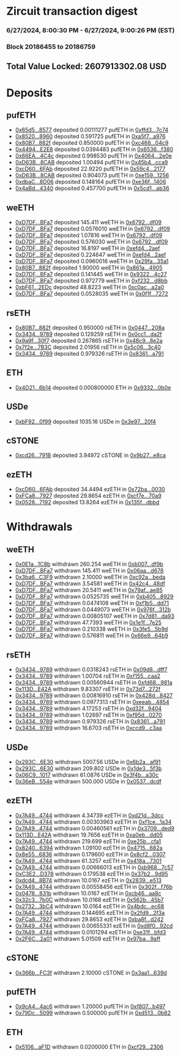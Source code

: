 # Zircuit transaction digest
### 6/27/2024, 8:00:30 PM - 6/27/2024, 9:00:26 PM (EST)
### Block 20186455 to 20186759

## Total Value Locked: 2607913302.08 USD

# Deposits
## pufETH
- [0x65d5...8577](https://etherscan.io/address/0x65d5E92749028DbFf87aC5f50C7372Fb340C8577) deposited 0.00111277 pufETH in [0xffd3...7c74](https://etherscan.io/tx/0x65d5E92749028DbFf87aC5f50C7372Fb340C8577)
- [0x8520...8960](https://etherscan.io/address/0x85204a5E932b69455822033F33E378DFF4Bb8960) deposited 0.591725 pufETH in [0xa5f7...a976](https://etherscan.io/tx/0x85204a5E932b69455822033F33E378DFF4Bb8960)
- [0x80B7...882f](https://etherscan.io/address/0x80B7EDA1Baa2290478205786615F65052c80882f) deposited 0.850000 pufETH in [0xc468...04c9](https://etherscan.io/tx/0x80B7EDA1Baa2290478205786615F65052c80882f)
- [0x4494...E2E8](https://etherscan.io/address/0x4494bDf0eCA67940dA028224428fA38BD786E2E8) deposited 0.0394483 pufETH in [0x6536...f380](https://etherscan.io/tx/0x4494bDf0eCA67940dA028224428fA38BD786E2E8)
- [0x66EA...4C4c](https://etherscan.io/address/0x66EA56e08788db38CaE70e987CD95B3EfEaB4C4c) deposited 0.998530 pufETH in [0x4064...2e0e](https://etherscan.io/tx/0x66EA56e08788db38CaE70e987CD95B3EfEaB4C4c)
- [0xD63B...8CAB](https://etherscan.io/address/0xD63B1644889FE3668d4489704743462B7DD48CAB) deposited 1.00494 pufETH in [0x45b4...cca9](https://etherscan.io/tx/0xD63B1644889FE3668d4489704743462B7DD48CAB)
- [0xcD60...6FAb](https://etherscan.io/address/0xcD60678472AcfdABA912fFF2cE85cE54fB556FAb) deposited 22.9220 pufETH in [0x59c4...2177](https://etherscan.io/tx/0xcD60678472AcfdABA912fFF2cE85cE54fB556FAb)
- [0xD63B...8CAB](https://etherscan.io/address/0xD63B1644889FE3668d4489704743462B7DD48CAB) deposited 0.904073 pufETH in [0xe159...1256](https://etherscan.io/tx/0xD63B1644889FE3668d4489704743462B7DD48CAB)
- [0xdbaC...8D06](https://etherscan.io/address/0xdbaCA020b9FDF41591c9129AE240c1d65E238D06) deposited 0.148164 pufETH in [0xe36f...1406](https://etherscan.io/tx/0xdbaCA020b9FDF41591c9129AE240c1d65E238D06)
- [0x4aBd...4340](https://etherscan.io/address/0x4aBd7D4c9C9c37F53D1086455CcE1108897B4340) deposited 0.457700 pufETH in [0x5cd1...ab36](https://etherscan.io/tx/0x4aBd7D4c9C9c37F53D1086455CcE1108897B4340)
## weETH
- [0xD7DF...BFa7](https://etherscan.io/address/0xD7DF7E085214743530afF339aFC420c7c720BFa7) deposited 145.411 weETH in [0x6792...df09](https://etherscan.io/tx/0xD7DF7E085214743530afF339aFC420c7c720BFa7)
- [0xD7DF...BFa7](https://etherscan.io/address/0xD7DF7E085214743530afF339aFC420c7c720BFa7) deposited 0.0576010 weETH in [0x6792...df09](https://etherscan.io/tx/0xD7DF7E085214743530afF339aFC420c7c720BFa7)
- [0xD7DF...BFa7](https://etherscan.io/address/0xD7DF7E085214743530afF339aFC420c7c720BFa7) deposited 1.07816 weETH in [0x6792...df09](https://etherscan.io/tx/0xD7DF7E085214743530afF339aFC420c7c720BFa7)
- [0xD7DF...BFa7](https://etherscan.io/address/0xD7DF7E085214743530afF339aFC420c7c720BFa7) deposited 0.576030 weETH in [0x6792...df09](https://etherscan.io/tx/0xD7DF7E085214743530afF339aFC420c7c720BFa7)
- [0xD7DF...BFa7](https://etherscan.io/address/0xD7DF7E085214743530afF339aFC420c7c720BFa7) deposited 16.8197 weETH in [0xefd4...2aef](https://etherscan.io/tx/0xD7DF7E085214743530afF339aFC420c7c720BFa7)
- [0xD7DF...BFa7](https://etherscan.io/address/0xD7DF7E085214743530afF339aFC420c7c720BFa7) deposited 0.224647 weETH in [0xefd4...2aef](https://etherscan.io/tx/0xD7DF7E085214743530afF339aFC420c7c720BFa7)
- [0xD7DF...BFa7](https://etherscan.io/address/0xD7DF7E085214743530afF339aFC420c7c720BFa7) deposited 0.0960016 weETH in [0x29fa...35a1](https://etherscan.io/tx/0xD7DF7E085214743530afF339aFC420c7c720BFa7)
- [0x80B7...882f](https://etherscan.io/address/0x80B7EDA1Baa2290478205786615F65052c80882f) deposited 1.90000 weETH in [0x861a...4905](https://etherscan.io/tx/0x80B7EDA1Baa2290478205786615F65052c80882f)
- [0xD7DF...BFa7](https://etherscan.io/address/0xD7DF7E085214743530afF339aFC420c7c720BFa7) deposited 0.141445 weETH in [0x9322...4c27](https://etherscan.io/tx/0xD7DF7E085214743530afF339aFC420c7c720BFa7)
- [0xD7DF...BFa7](https://etherscan.io/address/0xD7DF7E085214743530afF339aFC420c7c720BFa7) deposited 0.972779 weETH in [0xf232...d8bb](https://etherscan.io/tx/0xD7DF7E085214743530afF339aFC420c7c720BFa7)
- [0xbF61...2EDc](https://etherscan.io/address/0xbF61f0a9e0EE373Ed413967a28C1fDd4a95C2EDc) deposited 48.8223 weETH in [0xc0ac...a2a0](https://etherscan.io/tx/0xbF61f0a9e0EE373Ed413967a28C1fDd4a95C2EDc)
- [0xD7DF...BFa7](https://etherscan.io/address/0xD7DF7E085214743530afF339aFC420c7c720BFa7) deposited 0.0528035 weETH in [0x0f1f...7272](https://etherscan.io/tx/0xD7DF7E085214743530afF339aFC420c7c720BFa7)
## rsETH
- [0x80B7...882f](https://etherscan.io/address/0x80B7EDA1Baa2290478205786615F65052c80882f) deposited 0.950000 rsETH in [0x0447...208a](https://etherscan.io/tx/0x80B7EDA1Baa2290478205786615F65052c80882f)
- [0x3434...9789](https://etherscan.io/address/0x34349c5569e7B846c3558961552D2202760A9789) deposited 0.129259 rsETH in [0x0cc1...da2f](https://etherscan.io/tx/0x34349c5569e7B846c3558961552D2202760A9789)
- [0x9a9f...30f7](https://etherscan.io/address/0x9a9f125D9cD8820DEfCc7Ae9a8589a593A8930f7) deposited 0.267865 rsETH in [0x48c9...8e2a](https://etherscan.io/tx/0x9a9f125D9cD8820DEfCc7Ae9a8589a593A8930f7)
- [0x7f2e...7B3C](https://etherscan.io/address/0x7f2e7f5628b41AD4dC9AE00f2FA8b5f6C3FC7B3C) deposited 2.01956 rsETH in [0x5c06...3c40](https://etherscan.io/tx/0x7f2e7f5628b41AD4dC9AE00f2FA8b5f6C3FC7B3C)
- [0x3434...9789](https://etherscan.io/address/0x34349c5569e7B846c3558961552D2202760A9789) deposited 0.979326 rsETH in [0x8361...a791](https://etherscan.io/tx/0x34349c5569e7B846c3558961552D2202760A9789)
## ETH
- [0x4D21...6b14](https://etherscan.io/address/0x4D21c96a1d4129D3D44efB40466814D3C21c6b14) deposited 0.000800000 ETH in [0x9332...0b0e](https://etherscan.io/tx/0x4D21c96a1d4129D3D44efB40466814D3C21c6b14)
## USDe
- [0xbF92...0f99](https://etherscan.io/address/0xbF923438A135a99712D4c4b3DB413a0817a90f99) deposited 1035.16 USDe in [0x3e97...20f4](https://etherscan.io/tx/0xbF923438A135a99712D4c4b3DB413a0817a90f99)
## cSTONE
- [0xcd26...791B](https://etherscan.io/address/0xcd2656e18df2F555331AbaC154848792824C791B) deposited 3.94972 cSTONE in [0x9b27...e8ca](https://etherscan.io/tx/0xcd2656e18df2F555331AbaC154848792824C791B)
## ezETH
- [0xcD60...6FAb](https://etherscan.io/address/0xcD60678472AcfdABA912fFF2cE85cE54fB556FAb) deposited 34.4494 ezETH in [0x72ba...0030](https://etherscan.io/tx/0xcD60678472AcfdABA912fFF2cE85cE54fB556FAb)
- [0xFCa8...7927](https://etherscan.io/address/0xFCa872ffE467c4983d75148F7584F3AFD7877927) deposited 29.8654 ezETH in [0xcf7e...70a9](https://etherscan.io/tx/0xFCa872ffE467c4983d75148F7584F3AFD7877927)
- [0x0528...7192](https://etherscan.io/address/0x0528C9c3814581Da6e2946e6e503802880B67192) deposited 13.8264 ezETH in [0x135f...dbbd](https://etherscan.io/tx/0x0528C9c3814581Da6e2946e6e503802880B67192)
# Withdrawals
## weETH
- [0x0E1a...1C8b](https://etherscan.io/address/0x0E1ad0FeFd3A7603E39dB2A02E4E55BD54EC1C8b) withdrawn 260.254 weETH in [0xb007...df9b](https://etherscan.io/tx/0x0E1ad0FeFd3A7603E39dB2A02E4E55BD54EC1C8b)
- [0xD7DF...BFa7](https://etherscan.io/address/0xD7DF7E085214743530afF339aFC420c7c720BFa7) withdrawn 145.411 weETH in [0x06aa...d678](https://etherscan.io/tx/0xD7DF7E085214743530afF339aFC420c7c720BFa7)
- [0x3ba6...C3F9](https://etherscan.io/address/0x3ba66883a698B3106B7A9480E97c857b19BFC3F9) withdrawn 2.10000 weETH in [0xc92a...beda](https://etherscan.io/tx/0x3ba66883a698B3106B7A9480E97c857b19BFC3F9)
- [0xD7DF...BFa7](https://etherscan.io/address/0xD7DF7E085214743530afF339aFC420c7c720BFa7) withdrawn 3.54581 weETH in [0x42c4...48df](https://etherscan.io/tx/0xD7DF7E085214743530afF339aFC420c7c720BFa7)
- [0xD7DF...BFa7](https://etherscan.io/address/0xD7DF7E085214743530afF339aFC420c7c720BFa7) withdrawn 20.5411 weETH in [0x79af...ae85](https://etherscan.io/tx/0xD7DF7E085214743530afF339aFC420c7c720BFa7)
- [0xD7DF...BFa7](https://etherscan.io/address/0xD7DF7E085214743530afF339aFC420c7c720BFa7) withdrawn 0.0525735 weETH in [0xb405...8929](https://etherscan.io/tx/0xD7DF7E085214743530afF339aFC420c7c720BFa7)
- [0xD7DF...BFa7](https://etherscan.io/address/0xD7DF7E085214743530afF339aFC420c7c720BFa7) withdrawn 0.0474108 weETH in [0xf1b5...dd71](https://etherscan.io/tx/0xD7DF7E085214743530afF339aFC420c7c720BFa7)
- [0xD7DF...BFa7](https://etherscan.io/address/0xD7DF7E085214743530afF339aFC420c7c720BFa7) withdrawn 0.0449073 weETH in [0x976f...312b](https://etherscan.io/tx/0xD7DF7E085214743530afF339aFC420c7c720BFa7)
- [0xD7DF...BFa7](https://etherscan.io/address/0xD7DF7E085214743530afF339aFC420c7c720BFa7) withdrawn 0.00805107 weETH in [0x7d81...da93](https://etherscan.io/tx/0xD7DF7E085214743530afF339aFC420c7c720BFa7)
- [0xD7DF...BFa7](https://etherscan.io/address/0xD7DF7E085214743530afF339aFC420c7c720BFa7) withdrawn 47.7393 weETH in [0x1e1f...7e25](https://etherscan.io/tx/0xD7DF7E085214743530afF339aFC420c7c720BFa7)
- [0xD7DF...BFa7](https://etherscan.io/address/0xD7DF7E085214743530afF339aFC420c7c720BFa7) withdrawn 0.210338 weETH in [0x3fe5...5b9d](https://etherscan.io/tx/0xD7DF7E085214743530afF339aFC420c7c720BFa7)
- [0xD7DF...BFa7](https://etherscan.io/address/0xD7DF7E085214743530afF339aFC420c7c720BFa7) withdrawn 0.576811 weETH in [0x66e9...64b9](https://etherscan.io/tx/0xD7DF7E085214743530afF339aFC420c7c720BFa7)
## rsETH
- [0x3434...9789](https://etherscan.io/address/0x34349c5569e7B846c3558961552D2202760A9789) withdrawn 0.0318243 rsETH in [0x09d8...dff7](https://etherscan.io/tx/0x34349c5569e7B846c3558961552D2202760A9789)
- [0x3434...9789](https://etherscan.io/address/0x34349c5569e7B846c3558961552D2202760A9789) withdrawn 1.00704 rsETH in [0xf155...caa2](https://etherscan.io/tx/0x34349c5569e7B846c3558961552D2202760A9789)
- [0x3434...9789](https://etherscan.io/address/0x34349c5569e7B846c3558961552D2202760A9789) withdrawn 0.00560944 rsETH in [0xfd68...981a](https://etherscan.io/tx/0x34349c5569e7B846c3558961552D2202760A9789)
- [0x113D...E42A](https://etherscan.io/address/0x113DEC5e9885EC1DCFC85348fDB901471764E42A) withdrawn 9.83307 rsETH in [0x73d7...272f](https://etherscan.io/tx/0x113DEC5e9885EC1DCFC85348fDB901471764E42A)
- [0x3434...9789](https://etherscan.io/address/0x34349c5569e7B846c3558961552D2202760A9789) withdrawn 0.00816910 rsETH in [0x428d...8427](https://etherscan.io/tx/0x34349c5569e7B846c3558961552D2202760A9789)
- [0x3434...9789](https://etherscan.io/address/0x34349c5569e7B846c3558961552D2202760A9789) withdrawn 0.0977313 rsETH in [0xeeab...4854](https://etherscan.io/tx/0x34349c5569e7B846c3558961552D2202760A9789)
- [0x3434...9789](https://etherscan.io/address/0x34349c5569e7B846c3558961552D2202760A9789) withdrawn 4.17253 rsETH in [0xd32f...9404](https://etherscan.io/tx/0x34349c5569e7B846c3558961552D2202760A9789)
- [0x3434...9789](https://etherscan.io/address/0x34349c5569e7B846c3558961552D2202760A9789) withdrawn 1.02697 rsETH in [0xf95d...0270](https://etherscan.io/tx/0x34349c5569e7B846c3558961552D2202760A9789)
- [0x3434...9789](https://etherscan.io/address/0x34349c5569e7B846c3558961552D2202760A9789) withdrawn 0.979326 rsETH in [0x8361...a791](https://etherscan.io/tx/0x34349c5569e7B846c3558961552D2202760A9789)
- [0x3434...9789](https://etherscan.io/address/0x34349c5569e7B846c3558961552D2202760A9789) withdrawn 16.6703 rsETH in [0xccd9...c3aa](https://etherscan.io/tx/0x34349c5569e7B846c3558961552D2202760A9789)
## USDe
- [0x293C...6E30](https://etherscan.io/address/0x293C6937D8D82e05B01335F7B33FBA0c8e256E30) withdrawn 5007.56 USDe in [0x6b2a...af91](https://etherscan.io/tx/0x293C6937D8D82e05B01335F7B33FBA0c8e256E30)
- [0x293C...6E30](https://etherscan.io/address/0x293C6937D8D82e05B01335F7B33FBA0c8e256E30) withdrawn 209.802 USDe in [0x1de3...5f3b](https://etherscan.io/tx/0x293C6937D8D82e05B01335F7B33FBA0c8e256E30)
- [0x06C9...1017](https://etherscan.io/address/0x06C98dCe2b47BfF68D1543D5448255DE0CC51017) withdrawn 61.0876 USDe in [0x3f4b...a30c](https://etherscan.io/tx/0x06C98dCe2b47BfF68D1543D5448255DE0CC51017)
- [0x36eB...554e](https://etherscan.io/address/0x36eB34b16D8b12e96ACa62EA29f063A72A78554e) withdrawn 500.000 USDe in [0x0537...dcdf](https://etherscan.io/tx/0x36eB34b16D8b12e96ACa62EA29f063A72A78554e)
## ezETH
- [0x7A49...4744](https://etherscan.io/address/0x7A493Be5c2ce014cD049Bf178a1ac0Db1B434744) withdrawn 4.34739 ezETH in [0xd21d...3dcc](https://etherscan.io/tx/0x7A493Be5c2ce014cD049Bf178a1ac0Db1B434744)
- [0x7A49...4744](https://etherscan.io/address/0x7A493Be5c2ce014cD049Bf178a1ac0Db1B434744) withdrawn 0.00303963 ezETH in [0xf1ce...1a34](https://etherscan.io/tx/0x7A493Be5c2ce014cD049Bf178a1ac0Db1B434744)
- [0x7A49...4744](https://etherscan.io/address/0x7A493Be5c2ce014cD049Bf178a1ac0Db1B434744) withdrawn 0.00460561 ezETH in [0x3709...ded9](https://etherscan.io/tx/0x7A493Be5c2ce014cD049Bf178a1ac0Db1B434744)
- [0x113D...E42A](https://etherscan.io/address/0x113DEC5e9885EC1DCFC85348fDB901471764E42A) withdrawn 19.7656 ezETH in [0xa0eb...dd05](https://etherscan.io/tx/0x113DEC5e9885EC1DCFC85348fDB901471764E42A)
- [0x7A49...4744](https://etherscan.io/address/0x7A493Be5c2ce014cD049Bf178a1ac0Db1B434744) withdrawn 219.699 ezETH in [0xe25b...cfa1](https://etherscan.io/tx/0x7A493Be5c2ce014cD049Bf178a1ac0Db1B434744)
- [0x8240...6394](https://etherscan.io/address/0x824037061194C865d1e4b9F012c224fe05e46394) withdrawn 1.09100 ezETH in [0x4715...682a](https://etherscan.io/tx/0x824037061194C865d1e4b9F012c224fe05e46394)
- [0x8e55...6836](https://etherscan.io/address/0x8e5585675AAe8f180C25b9E80678F12Dd8Ac6836) withdrawn 0.179600 ezETH in [0x8cf2...0307](https://etherscan.io/tx/0x8e5585675AAe8f180C25b9E80678F12Dd8Ac6836)
- [0x7A49...4744](https://etherscan.io/address/0x7A493Be5c2ce014cD049Bf178a1ac0Db1B434744) withdrawn 61.3257 ezETH in [0x418a...7301](https://etherscan.io/tx/0x7A493Be5c2ce014cD049Bf178a1ac0Db1B434744)
- [0x7A49...4744](https://etherscan.io/address/0x7A493Be5c2ce014cD049Bf178a1ac0Db1B434744) withdrawn 0.00666013 ezETH in [0xb968...7c57](https://etherscan.io/tx/0x7A493Be5c2ce014cD049Bf178a1ac0Db1B434744)
- [0xC3E2...D378](https://etherscan.io/address/0xC3E29641217536C8cbcd3a37516C726A4F56D378) withdrawn 0.179538 ezETH in [0x37b2...9d95](https://etherscan.io/tx/0xC3E29641217536C8cbcd3a37516C726A4F56D378)
- [0xdcd4...8B74](https://etherscan.io/address/0xdcd405dF6F5F594d2fa1246560C993754FBC8B74) withdrawn 10.0167 ezETH in [0x2839...e513](https://etherscan.io/tx/0xdcd405dF6F5F594d2fa1246560C993754FBC8B74)
- [0x7A49...4744](https://etherscan.io/address/0x7A493Be5c2ce014cD049Bf178a1ac0Db1B434744) withdrawn 0.00558456 ezETH in [0x302f...f76b](https://etherscan.io/tx/0x7A493Be5c2ce014cD049Bf178a1ac0Db1B434744)
- [0x0478...831b](https://etherscan.io/address/0x04780Ff26d1D726266f287d823BaE456C2BB831b) withdrawn 10.0167 ezETH in [0xcb46...aa8c](https://etherscan.io/tx/0x04780Ff26d1D726266f287d823BaE456C2BB831b)
- [0x32c3...7b0C](https://etherscan.io/address/0x32c3aD69fecfA7eE852A7f3bc1ff09337Df07b0C) withdrawn 10.0168 ezETH in [0x562b...45b7](https://etherscan.io/tx/0x32c3aD69fecfA7eE852A7f3bc1ff09337Df07b0C)
- [0x2732...3bC4](https://etherscan.io/address/0x2732ACCB0495989B166F6c7704DC788209Ba3bC4) withdrawn 10.0164 ezETH in [0x4bdc...ec68](https://etherscan.io/tx/0x2732ACCB0495989B166F6c7704DC788209Ba3bC4)
- [0x7A49...4744](https://etherscan.io/address/0x7A493Be5c2ce014cD049Bf178a1ac0Db1B434744) withdrawn 0.144695 ezETH in [0x2fd9...2f3a](https://etherscan.io/tx/0x7A493Be5c2ce014cD049Bf178a1ac0Db1B434744)
- [0xFCa8...7927](https://etherscan.io/address/0xFCa872ffE467c4983d75148F7584F3AFD7877927) withdrawn 29.8653 ezETH in [0xba8f...d242](https://etherscan.io/tx/0xFCa872ffE467c4983d75148F7584F3AFD7877927)
- [0x7A49...4744](https://etherscan.io/address/0x7A493Be5c2ce014cD049Bf178a1ac0Db1B434744) withdrawn 0.00655331 ezETH in [0xd8f0...92cd](https://etherscan.io/tx/0x7A493Be5c2ce014cD049Bf178a1ac0Db1B434744)
- [0x7A49...4744](https://etherscan.io/address/0x7A493Be5c2ce014cD049Bf178a1ac0Db1B434744) withdrawn 0.0101294 ezETH in [0xe31f...bfd3](https://etherscan.io/tx/0x7A493Be5c2ce014cD049Bf178a1ac0Db1B434744)
- [0x2F6C...2a01](https://etherscan.io/address/0x2F6C7919a5434278eabB0F8acE61776Cba292a01) withdrawn 5.01509 ezETH in [0x97ba...9aff](https://etherscan.io/tx/0x2F6C7919a5434278eabB0F8acE61776Cba292a01)
## cSTONE
- [0x366b...FC3f](https://etherscan.io/address/0x366b862656D5F06d506D6FC2C1e31425C2cCFC3f) withdrawn 2.10000 cSTONE in [0x3aa1...639d](https://etherscan.io/tx/0x366b862656D5F06d506D6FC2C1e31425C2cCFC3f)
## pufETH
- [0x9cA4...4ac6](https://etherscan.io/address/0x9cA48E28ed4e82CDBc3Ba40E259EB9920c714ac6) withdrawn 1.20000 pufETH in [0xf807...b497](https://etherscan.io/tx/0x9cA48E28ed4e82CDBc3Ba40E259EB9920c714ac6)
- [0x79Dc...5099](https://etherscan.io/address/0x79Dc6cB40A7E6B01CD2Ca613DD31EaeF8aB65099) withdrawn 0.500000 pufETH in [0xd513...0b82](https://etherscan.io/tx/0x79Dc6cB40A7E6B01CD2Ca613DD31EaeF8aB65099)
## ETH
- [0x5106...aF1D](https://etherscan.io/address/0x5106911fCC01Df90ea47cc5e89996D5b0b9faF1D) withdrawn 0.0200000 ETH in [0xcf29...2306](https://etherscan.io/tx/0x5106911fCC01Df90ea47cc5e89996D5b0b9faF1D)
